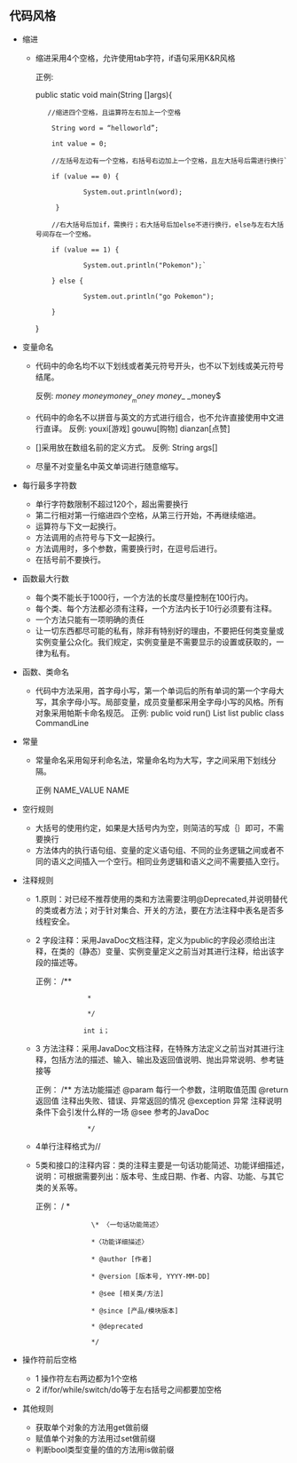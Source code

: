 ## 代码风格

- 缩进

  - 缩进采用4个空格，允许使用tab字符，if语句采用K&R风格

    正例:

    public static void main(String []args){

     	   //缩进四个空格，且运算符左右加上一个空格

            String word = “helloworld”;
    
            int value = 0;
    
            //左括号左边有一个空格，右括号右边加上一个空格，且左大括号后需进行换行`
    
            if (value == 0) {
    
            		System.out.println(word);
    
             }
    
            //右大括号后加if，需换行；右大括号后加else不进行换行，else与左右大括号间存在一个空格。
    
            if (value == 1) {
    
        	 		System.out.println("Pokemon");`
    
        	} else {
    
        			System.out.println("go Pokemon");
    
            }

    }

- 变量命名

  - 代码中的命名均不以下划线或者美元符号开头，也不以下划线或美元符号结尾。

    反例:	_money  $money  money__  money$  money__  _money$

  - 代码中的命名不以拼音与英文的方式进行组合，也不允许直接使用中文进行直译。
    反例:	youxi[游戏] gouwu[购物] dianzan[点赞]

  - []采用放在数组名前的定义方式。
    反例:	String args[]

  - 尽量不对变量名中英文单词进行随意缩写。

- 每行最多字符数

  - 单行字符数限制不超过120个，超出需要换行
  - 第二行相对第一行缩进四个空格，从第三行开始，不再继续缩进。
  - 运算符与下文一起换行。
  - 方法调用的点符号与下文一起换行。
  - 方法调用时，多个参数，需要换行时，在逗号后进行。
  - 在括号前不要换行。

- 函数最大行数

  - 每个类不能长于1000行，一个方法的长度尽量控制在100行内。
  - 每个类、每个方法都必须有注释，一个方法内长于10行必须要有注释。
  - 一个方法只能有一项明确的责任
  - 让一切东西都尽可能的私有，除非有特别好的理由，不要把任何类变量或实例变量公众化。我们规定，实例变量是不需要显示的设置或获取的，一律为私有。

- 函数、类命名

  - 代码中方法采用，首字母小写，第一个单词后的所有单词的第一个字母大写，其余字母小写。局部变量，成员变量都采用全字母小写的风格。所有对象采用帕斯卡命名规范。
    正例:	public void run()
               List<String> list
               public class CommandLine

- 常量

  - 常量命名采用匈牙利命名法，常量命名均为大写，字之间采用下划线分隔。

    正例	NAME_VALUE	NAME	

- 空行规则

  - 大括号的使用约定，如果是大括号内为空，则简洁的写成｛｝即可，不需要换行
  - 方法体内的执行语句组、变量的定义语句组、不同的业务逻辑之间或者不同的语义之间插入一个空行。相同业务逻辑和语义之间不需要插入空行。

- 注释规则

  - 1.原则：对已经不推荐使用的类和方法需要注明@Deprecated,并说明替代的类或者方法；对于针对集合、开关的方法，要在方法注释中表名是否多线程安全。

  - 2 字段注释：采用JavaDoc文档注释，定义为public的字段必须给出注释，在类的（静态）变量、实例变量定义之前当对其进行注释，给出该字段的描述等。

    正例：	/**

                     *
    
                     */
    
                    int i；

  - 3 方法注释：采用JavaDoc文档注释，在特殊方法定义之前当对其进行注释，包括方法的描述、输入、输出及返回值说明、抛出异常说明、参考链接等

    正例：	/**
                         方法功能描述
                         @param	每行一个参数，注明取值范围
    	                 @return	返回值 注释出失败、错误、异常返回的情况
    		             @exception	异常 注释说明条件下会引发什么样的一场	
    	                 @see	参考的JavaDoc

                     */

  - 4单行注释格式为//

  - 5类和接口的注释内容：类的注释主要是一句话功能简述、功能详细描述，说明：可根据需要列出：版本号、生成日期、作者、内容、功能、与其它类的关系等。

    正例：	/ *

                      \* 〈一句话功能简述〉
    
                      *〈功能详细描述〉
    
                      * @author [作者]
    
                      * @version [版本号, YYYY-MM-DD]
    
                      * @see [相关类/方法]
    
                      * @since [产品/模块版本]
    
                      * @deprecated
    
                      */

- 操作符前后空格

  - 1 操作符左右两边都为1个空格
  - 2 if/for/while/switch/do等于左右括号之间都要加空格

- 其他规则

  - 获取单个对象的方法用get做前缀
  - 赋值单个对象的方法用过set做前缀
  - 判断bool类型变量的值的方法用is做前缀